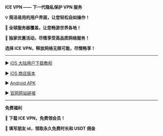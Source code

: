 **ICE VPN —— 下一代隐私保护 VPN 服务**

**💡 简洁易用的用户界面，让您轻松自如操作！**

**🌟 全球服务器覆盖，让您畅游世界各地！**

**🎁 独家优惠活动，尽情享受高品质网络服务！**

**选择 ICE VPN，释放网络无限可能，尽情畅享！**

****
▶️ [iOS 大陆用户下载教程](https://github.com/CatherineIce/ICE-VPN/blob/48bbdec0a0c1c41aaf05a89dffb8d91dd59aa5d3/iOS%20%E7%89%88%E6%9C%AC%E4%B8%8B%E8%BD%BD%E6%95%99%E7%A8%8B.pdf)

▶️ [iOS 商店版本](https://apps.apple.com/us/app/ice-vpn/id6447135613?l=zh-Hans-CN)

▶️ [Android APK](Ice_VPN_0.0.1_arm64-v8a_07071137.apk.zip)

▶️ [官网网站链接](www.icevpn.app)

***
**免费福利**

**🎁 下载 ICE VPN，免费领会员！**

**🎁 填写朋友 id，领取永久免费时长和 USDT 佣金**

